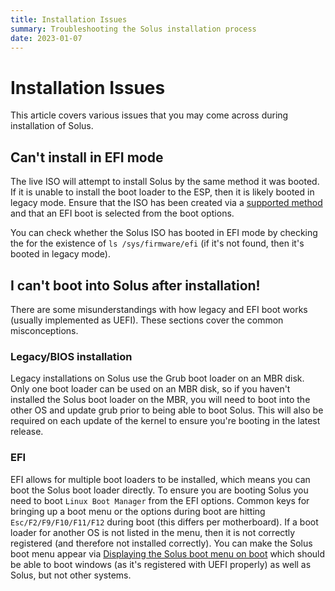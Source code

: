 ```yaml
---
title: Installation Issues
summary: Troubleshooting the Solus installation process
date: 2023-01-07
---
```


# Installation Issues

This article covers various issues that you may come across during installation of Solus.

## Can't install in EFI mode

The live ISO will attempt to install Solus by the same method it was booted. If it is unable to install the boot loader to the ESP, then it is likely booted in legacy mode. Ensure that the ISO has been created via a [supported method](/articles/installation/preparing-to-install/en/) and that an EFI boot is selected from the boot options.

You can check whether the Solus ISO has booted in EFI mode by checking the for the existence of `ls /sys/firmware/efi` (if it's not found, then it's booted in legacy mode).

## I can't boot into Solus after installation!

There are some misunderstandings with how legacy and EFI boot works (usually implemented as UEFI). These sections cover the common misconceptions.

### Legacy/BIOS installation

Legacy installations on Solus use the Grub boot loader on an MBR disk. Only one boot loader can be used on an MBR disk, so if you haven't installed the Solus boot loader on the MBR, you will need to boot into the other OS and update grub prior to being able to boot Solus. This will also be required on each update of the kernel to ensure you're booting in the latest release.

### EFI

EFI allows for multiple boot loaders to be installed, which means you can boot the Solus boot loader directly. To ensure you are booting Solus you need to boot `Linux Boot Manager` from the EFI options. Common keys for bringing up a boot menu or the options during boot are hitting `Esc/F2/F9/F10/F11/F12` during boot (this differs per motherboard). If a boot loader for another OS is not listed in the menu, then it is not correctly registered (and therefore not installed correctly). You can make the Solus boot menu appear via [Displaying the Solus boot menu on boot](/articles/troubleshooting/boot-management/en/#displaying-the-solus-boot-menu-by-default-on-boot) which should be able to boot windows (as it's registered with UEFI properly) as well as Solus, but not other systems.
